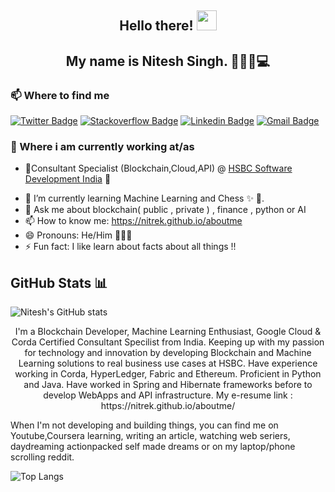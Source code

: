 ## <h2 align="center"> Hello there!  <img src="https://raw.githubusercontent.com/nitrek/nitrek/master/hey.gif" width="32px"> </h2>
<h2 align="center">My name is Nitesh Singh. 👋🤓😉💻</h2>


### 📫 Where to find me
[![Twitter Badge](https://img.shields.io/badge/-@niteshsingh-1ca0f1?style=flat-square&labelColor=1ca0f1&logo=twitter&logoColor=white&link=https://twitter.com/niteshsingh)](https://twitter.com/niteshsingh) 
[![Stackoverflow Badge](https://img.shields.io/badge/-niteshsingh-f48024?style=flat-square&labelColor=f48024&logo=stackoverflow&logoColor=white&link=https://stackoverflow.com/users/4487949/nitesh-singh)](https://stackoverflow.com/users/4487949/nitesh-singh)
[![Linkedin Badge](https://img.shields.io/badge/-niteshsingh19-blue?style=flat-square&logo=Linkedin&logoColor=white&link=https://www.linkedin.com/in/niteshsingh19/)](https://www.linkedin.com/in/niteshsingh19/)
[![Gmail Badge](https://img.shields.io/badge/-niteshsingh@hotmail.com-c14438?style=flat-square&logo=Gmail&logoColor=white&link=mailto:niteshsingh@hotmail.com)](mailto:niteshsingh@hotmail.com)
### 💼 Where i am currently working at/as
- 🔭Consultant Specialist (Blockchain,Cloud,API) @ [HSBC Software Development India](https://tech.hsbc/en) 💼 

* 🌱  I’m currently learning Machine Learning and Chess ✨ 🔭.
* 💬  Ask me about blockchain( public , private ) , finance , python or AI
* 📫  How to know me: https://nitrek.github.io/aboutme
* 😄  Pronouns: He/Him 🙍🏻‍♂️
* ⚡  Fun fact: I like learn about facts about all things !!

## GitHub Stats 📊

<img align="center" src="https://readme.aashutosh.dev/api?username=nitrek&show_icons=true&include_all_commits=true&theme=dark" alt="Nitesh's GitHub stats" />

<p align="center">I'm a Blockchain Developer, Machine Learning Enthusiast, Google Cloud & Corda Certified Consultant Specilist from India.
Keeping up with my passion for technology and innovation by developing Blockchain and Machine Learning solutions to real business use cases at HSBC. Have experience working in Corda, HyperLedger, Fabric and Ethereum. Proficient in Python and Java. Have worked in Spring and Hibernate frameworks before to develop WebApps and API infrastructure.
My e-resume link : https://nitrek.github.io/aboutme/ 

When I'm not developing and building things, you can find me on Youtube,Coursera learning, writing an article, watching web seriers, daydreaming actionpacked self made dreams or on my laptop/phone scrolling reddit.</p>

![Top Langs](https://github-readme-stats.vercel.app/api/top-langs/?username=nitrek)
